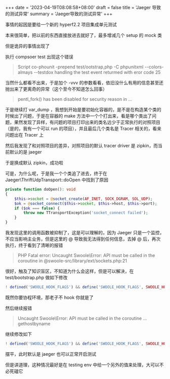 +++
date = '2023-04-19T08:08:58+08:00'
draft = false
title = 'Jaeger 导致的测试异常'
summary = 'Jaeger导致的测试异常'
+++

事情的起因是要给一个新的 hyperf2.2 项目集成单元测试

本来很简单，把以前的东西直接放进去就好了，最多增减几个 setup 的 mock 类

但是诡异的事情出现了

执行 compsoer test 出现这个错误

> Script co-phounit -prepend test/ootstrap,php -C phpunitxml --colors-almays --testdox handling the test event returmed with eror code 25

当然什么都看不出来，于是加个 -vvv 的参数看看，依旧没什么有用的信息甚至还抛出来了更离奇的异常（这个至今不知道怎么回事）

> pentl_fork() has been disabled for security reason in ...

于是继续打 var_dump ，我想到开始是要初始化容器的，是不是在构造某个类的时候出了问题，于是在容器的 make 方法中一个个打出来，看是哪个类出了问题，果然发现了异样，有问题的项目打印出来的类名远少于正常执行的对照项目（是的，我有一个可以 run 的项目），并且最后几个类名是 Tracer 相关的，看来问题出在 Tracer 上

然后我发现了和对照项目的差异，对照项目的默认 tracer driver 是 zipkin，而当前默认的是 jaeger

于是换成默认 zipkin，成功啦

可是，为什么呢，于是我一个个类追了进去，终于在 Jaeger\ThriftUdpTransport::doOpen 中找到了原因

```php
private function doOpen(): void
{
    $this->socket = @socket_create(AF_INET, SOCK_DGRAM, SOL_UDP);
    $ok = @socket_connect($this->socket, $this->host, $this->port);
    if ($ok === false) {
        throw new TTransportException('socket_connect failed');
    }
}
```

我发现这里的调用函数被抑制了，这是可以理解的，因为 Jaeger 只是一个监控，不应当影响主业务，但是这里的 @ 导致我无法得到任何信息，去掉 @ 后，再次执行，终于看到了清晰的报错

> PHP Fatal error:  Uncaught Swoole\Error: API must be called in the coroutine in @swoole-src/library/ext/sockets.php:21

很好，触及了知识盲区，不知道为什么会这样，但是可以解决，在 test/bootstrap.php 做如下修改

```php
! defined('SWOOLE_HOOK_FLAGS') && define('SWOOLE_HOOK_FLAGS', SWOOLE_HOOK_ALL ^ SWOOLE_HOOK_SOCKETS);
```

既然你要协程环境，那老子不 hook 你就是了

然后继续报错

> Uncaught Swoole\Error: API must be called in the coroutine ... gethostbyname

继续修改如下

```php
! defined('SWOOLE_HOOK_FLAGS') && define('SWOOLE_HOOK_FLAGS', SWOOLE_HOOK_ALL ^ SWOOLE_HOOK_SOCKETS ^ SWOOLE_HOOK_BLOCKING_FUNCTION);
```

摆平，此时默认是 jaeger 也可以正常开启测试

但是讲道理，这种情况最好是在 testing env 中给一个另外的值来处理，大可以不必死磕它
